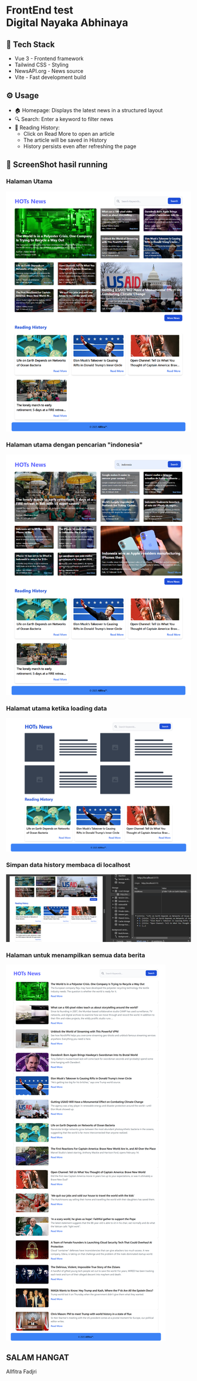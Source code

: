 # FrontEnd test Digital Nayaka Abhinaya

## 🚀 Tech Stack

- Vue 3 - Frontend framework
- Tailwind CSS - Styling
- NewsAPI.org - News source
- Vite - Fast development build

## ⚙ Usage

- 🏠 Homepage: Displays the latest news in a structured layout
- 🔍 Search: Enter a keyword to filter news
- 📜 Reading History:
  - Click on Read More to open an article
  - The article will be saved in History
  - History persists even after refreshing the page

## 📸 ScreenShot hasil running

### Halaman Utama

![Page 1](public/Page[1].png)

### Halaman utama dengan pencarian "indonesia"

![Page 1 search](public/Page[1]-search.png)

### Halamat utama ketika loading data

![Page 1 Loading](public/Page[1]-loading.png)

### Simpan data history membaca di localhost

![Page 1 localhost](public/Page[1]-save_localhost.png)

### Halaman untuk menampilkan semua data berita

![Page 2](public/Page[2].png)

## SALAM HANGAT

Allfitra Fadjri
